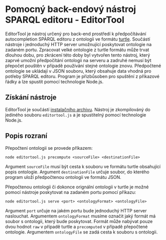 # Pomocný back-endový nástroj SPARQL editoru - EditorTool
EditorTool je nástroj určený pro back-end prostředí k předpočítávání autocompletion SPARQL editoru z ontologii ve formátu [turtle](https://www.w3.org/TR/turtle). Součástí nástroje i jednoduchý HTTP server umožnující poskytovat ontologie na zadaném portu. Zpracovat velké ontologie z turtle formátu může trvat dlouhou dobu, pro zkrácení této doby byl vytvořen tento nástroj, který zaprvé umožní předpočítání ontologii na serveru a zadruhé nemusí být přepočet pouštěn v případě používání stejné ontologie znovu. Předpočtené ontologie se ukládají v JSON souboru, který obsahuje data vhodná pro potřeby SPARQL editoru. Program je přizbůsoben pro spuštění z příkazové řádky a lze spustit pomocí technologie Node.js.

## Získání nástroje
EditorTool je součástí [instalačního archivu](sparql-editor.zip). Nástroj je zkompilováný do jediného souboru `editortool.js` a je spustitelný pomocí technologie Node.js.

## Popis rozraní
Přepočtení ontologii se provede příkazem:

```
node editortool.js precompute <sourceFile> <destinationFile>
```

Argument `sourceFile` musí být cesta k souboru ve formátu turtle obsahující popis ontologie. Argument `destinationFile` určuje soubor, do kterého program uloží předpočtenou ontologii ve formátu JSON. 

Přepočtenou ontologii či dokonce orignální ontologii v turtle je možné pomocí nástroje poskytovat na zadaném portu pomocí příkazu:

```
node editortool.js serve <port> <ontologyFormat> <ontologyFile>
```

Argument `port` určuje na jakém portu bude jednoduchý HTTP server naslouchat. Argumentem `ontologyFormat` musíme označit jaký formát má soubor s ontologii, který bude poskytovat. Formát může nabývat pouze dvou hodnot `raw` v případě turtle a `precomputed` v případě přepočtené ontologie. Argumentem `ontologyFile` se zadá cesta k souboru s ontologii.
